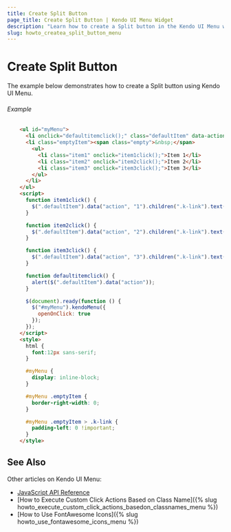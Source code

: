 ```yaml
---
title: Create Split Button
page_title: Create Split Button | Kendo UI Menu Widget
description: "Learn how to create a Split button in the Kendo UI Menu widget."
slug: howto_createa_split_button_menu
---
```


# Create Split Button 

The example below demonstrates how to create a Split button using Kendo UI Menu.

###### Example

```html
    <ul id="myMenu">
      <li onclick="defaultitemclick();" class="defaultItem" data-action="1">action 1</li>
      <li class="emptyItem"><span class="empty">&nbsp;</span>
        <ul>
          <li class="item1" onclick="item1click();">Item 1</li>
          <li class="item2" onclick="item2click();">Item 2</li>
          <li class="item3" onclick="item3click();">Item 3</li>
        </ul>
      </li>
    </ul>
    <script>
      function item1click() {
        $(".defaultItem").data("action", "1").children(".k-link").text("action 1");
      }

      function item2click() {
        $(".defaultItem").data("action", "2").children(".k-link").text("action 2");
      }

      function item3click() {
        $(".defaultItem").data("action", "3").children(".k-link").text("action 3");
      }

      function defaultitemclick() {
        alert($(".defaultItem").data("action"));
      }

      $(document).ready(function () {
        $("#myMenu").kendoMenu({
          openOnClick: true
        });
      });
    </script>
    <style>
      html {
        font:12px sans-serif;
      }

      #myMenu {
        display: inline-block;
      }

      #myMenu .emptyItem {
        border-right-width: 0;
      }

      #myMenu .emptyItem > .k-link {
        padding-left: 0 !important;
      }
    </style>
```

## See Also

Other articles on Kendo UI Menu:

* [JavaScript API Reference](/api/javascript/ui/menu)
* [How to Execute Custom Click Actions Based on Class Name]({% slug howto_execute_custom_click_actions_basedon_classnames_menu %})
* [How to Use FontAwesome Icons]({% slug howto_use_fontawesome_icons_menu %})